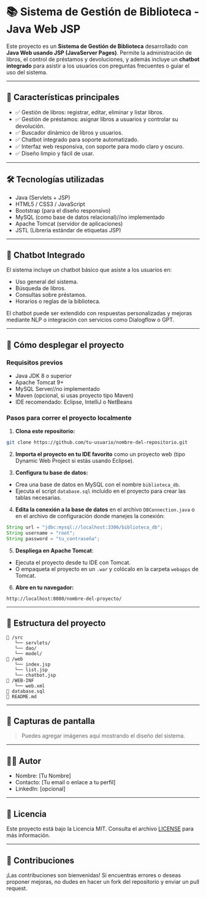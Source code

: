 
# 📚 Sistema de Gestión de Biblioteca - Java Web JSP

Este proyecto es un **Sistema de Gestión de Biblioteca** desarrollado con **Java Web usando JSP (JavaServer Pages)**. Permite la administración de libros, el control de préstamos y devoluciones, y además incluye un **chatbot integrado** para asistir a los usuarios con preguntas frecuentes o guiar el uso del sistema.

---

## 🧩 Características principales

- ✅ Gestión de libros: registrar, editar, eliminar y listar libros.
- ✅ Gestión de préstamos: asignar libros a usuarios y controlar su devolución.
- ✅ Buscador dinámico de libros y usuarios.
- ✅ Chatbot integrado para soporte automatizado.
- ✅ Interfaz web responsiva, con soporte para modo claro y oscuro.
- ✅ Diseño limpio y fácil de usar.

---

## 🛠️ Tecnologías utilizadas

- Java (Servlets + JSP)
- HTML5 / CSS3 / JavaScript
- Bootstrap (para el diseño responsivo)
- MySQL (como base de datos relacional)//no implementado
- Apache Tomcat (servidor de aplicaciones)
- JSTL (Librería estándar de etiquetas JSP)

---

## 💬 Chatbot Integrado

El sistema incluye un chatbot básico que asiste a los usuarios en:

- Uso general del sistema.
- Búsqueda de libros.
- Consultas sobre préstamos.
- Horarios o reglas de la biblioteca.

El chatbot puede ser extendido con respuestas personalizadas y mejoras mediante NLP o integración con servicios como Dialogflow o GPT.

---

## 🚀 Cómo desplegar el proyecto

### Requisitos previos

- Java JDK 8 o superior
- Apache Tomcat 9+
- MySQL Server//no implementado
- Maven (opcional, si usas proyecto tipo Maven)
- IDE recomendado: Eclipse, IntelliJ o NetBeans

### Pasos para correr el proyecto localmente

1. **Clona este repositorio:**

```bash
git clone https://github.com/tu-usuario/nombre-del-repositorio.git
```

2. **Importa el proyecto en tu IDE favorito** como un proyecto web (tipo Dynamic Web Project si estás usando Eclipse).

3. **Configura tu base de datos:**

- Crea una base de datos en MySQL con el nombre `biblioteca_db`.
- Ejecuta el script `database.sql` incluido en el proyecto para crear las tablas necesarias.

4. **Edita la conexión a la base de datos** en el archivo `DBConnection.java` o en el archivo de configuración donde manejes la conexión:

```java
String url = "jdbc:mysql://localhost:3306/biblioteca_db";
String username = "root";
String password = "tu_contraseña";
```

5. **Despliega en Apache Tomcat**:

- Ejecuta el proyecto desde tu IDE con Tomcat.
- O empaqueta el proyecto en un `.war` y colócalo en la carpeta `webapps` de Tomcat.

6. **Abre en tu navegador:**

```
http://localhost:8080/nombre-del-proyecto/
```

---

## 📂 Estructura del proyecto

```
📁 /src
   └── servlets/
   └── dao/
   └── model/
📁 /web
   └── index.jsp
   └── list.jsp
   └── chatbot.jsp
📁 /WEB-INF
   └── web.xml
📄 database.sql
📄 README.md
```

---

## 📸 Capturas de pantalla

> Puedes agregar imágenes aquí mostrando el diseño del sistema.

---

## 🙋‍♂️ Autor

- Nombre: [Tu Nombre]
- Contacto: [Tu email o enlace a tu perfil]
- LinkedIn: [opcional]

---

## 📝 Licencia

Este proyecto está bajo la Licencia MIT. Consulta el archivo [LICENSE](LICENSE) para más información.

---

## 🌟 Contribuciones

¡Las contribuciones son bienvenidas! Si encuentras errores o deseas proponer mejoras, no dudes en hacer un fork del repositorio y enviar un pull request.
